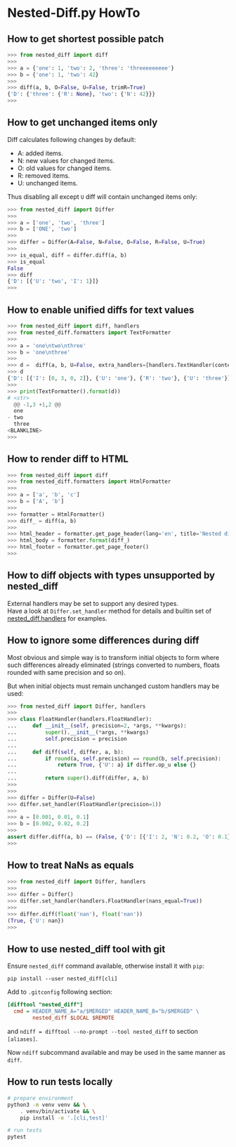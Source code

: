 # Nested-Diff.py HowTo

## How to get shortest possible patch

```py
>>> from nested_diff import diff
>>>
>>> a = {'one': 1, 'two': 2, 'three': 'threeeeeeeee'}
>>> b = {'one': 1, 'two': 42}
>>>
>>> diff(a, b, O=False, U=False, trimR=True)
{'D': {'three': {'R': None}, 'two': {'N': 42}}}
>>>
```

## How to get unchanged items only

Diff calculates following changes by default:

* A: added items.
* N: new values for changed items.
* O: old values for changed items.
* R: removed items.
* U: unchanged items.

Thus disabling all except `U` diff will contain unchanged items only:

```py
>>> from nested_diff import Differ
>>>
>>> a = ['one', 'two', 'three']
>>> b = ['ONE', 'two']
>>>
>>> differ = Differ(A=False, N=False, O=False, R=False, U=True)
>>>
>>> is_equal, diff = differ.diff(a, b)
>>> is_equal
False
>>> diff
{'D': [{'U': 'two', 'I': 1}]}
>>>
```

## How to enable unified diffs for text values

```py
>>> from nested_diff import diff, handlers
>>> from nested_diff.formatters import TextFormatter
>>>
>>> a = 'one\ntwo\nthree'
>>> b = 'one\nthree'
>>>
>>> d =  diff(a, b, U=False, extra_handlers=[handlers.TextHandler(context=3)])
>>> d
{'D': [{'I': [0, 3, 0, 2]}, {'U': 'one'}, {'R': 'two'}, {'U': 'three'}], 'E': 5}
>>>
>>> print(TextFormatter().format(d))
# <str>
  @@ -1,3 +1,2 @@
  one
- two
  three
<BLANKLINE>
>>>
```

## How to render diff to HTML

```py
>>> from nested_diff import diff
>>> from nested_diff.formatters import HtmlFormatter
>>>
>>> a = ['a', 'b', 'c']
>>> b = ['A', 'b']
>>>
>>> formatter = HtmlFormatter()
>>> diff_ = diff(a, b)
>>>
>>> html_header = formatter.get_page_header(lang='en', title='Nested diff')
>>> html_body = formatter.format(diff_)
>>> html_footer = formatter.get_page_footer()
>>>
```

## How to diff objects with types unsupported by nested\_diff

External handlers may be set to support any desired types.  
Have a look at `Differ.set_handler` method for details and builtin set of
[nested\_diff.handlers](https://github.com/mr-mixas/Nested-Diff.py/tree/master/nested_diff/handlers.py)
for examples.

## How to ignore some differences during diff

Most obvious and simple way is to transform initial objects to form where such
differences already eliminated (strings converted to numbers, floats rounded
with same precision and so on).

But when initial objects must remain unchanged custom handlers may be used:

```py
>>> from nested_diff import Differ, handlers
>>>
>>> class FloatHandler(handlers.FloatHandler):
...     def __init__(self, precision=2, *args, **kwargs):
...         super().__init__(*args, **kwargs)
...         self.precision = precision
...
...     def diff(self, differ, a, b):
...         if round(a, self.precision) == round(b, self.precision):
...             return True, {'U': a} if differ.op_u else {}
...
...         return super().diff(differ, a, b)
>>>
>>>
>>> differ = Differ(U=False)
>>> differ.set_handler(FloatHandler(precision=1))
>>>
>>> a = [0.001, 0.01, 0.1]
>>> b = [0.002, 0.02, 0.2]
>>>
assert differ.diff(a, b) == (False, {'D': [{'I': 2, 'N': 0.2, 'O': 0.1}]})
>>>
```

## How to treat NaNs as equals

```py
>>> from nested_diff import Differ, handlers
>>>
>>> differ = Differ()
>>> differ.set_handler(handlers.FloatHandler(nans_equal=True))
>>>
>>> differ.diff(float('nan'), float('nan'))
(True, {'U': nan})
>>>
```

## How to use nested\_diff tool with git

Ensure `nested_diff` command available, otherwise install it with `pip`:

`pip install --user nested_diff[cli]`

Add to `.gitconfig` following section:

```ini
[difftool "nested_diff"]
  cmd = HEADER_NAME_A="a/$MERGED" HEADER_NAME_B="b/$MERGED" \
        nested_diff $LOCAL $REMOTE
```

and `ndiff = difftool --no-prompt --tool nested_diff` to section `[aliases]`.

Now `ndiff` subcommand available and may be used in the same manner as `diff`.

## How to run tests locally

```sh
# prepare environment
python3 -m venv venv && \
    . venv/bin/activate && \
    pip install -e '.[cli,test]'

# run tests
pytest
```
